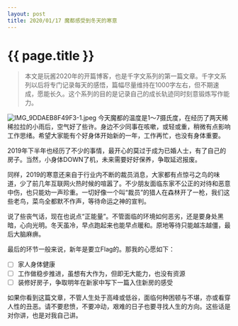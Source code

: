 ```yaml
---
layout: post
title: 2020/01/17 魔都感受到冬天的寒意
---
```


{{ page.title }}
================

> 本文是玩酱2020年的开篇博客，也是千字文系列的第一篇文章。千字文系列以后将专门记录每天的感悟，篇幅尽量维持在1000字左右，但不期速成，愿能长久。这个系列的目的是记录自己的成长轨迹同时刻意锻炼写作能力。

![IMG_9DDAEB8F49F3-1.jpeg](https://i.loli.net/2020/01/17/CK6ibxnHUpSqTFG.jpg)
今天魔都的温度是1～7摄氏度，在经历了两天稀稀拉拉的小雨后，空气好了些许。身边不少同事在咳嗽，或轻或重，稍微有点影响工作思绪。希望大家能有个好身体开始新的一年，工作再忙，也没有身体重要。

2019年下半年也经历了不少的事情，最开心的莫过于成为已婚人士，有了自己的房子。当然，小身体DOWN了机，未来需要好好保养，争取延迟报废。

同样，2019的寒意还来自于行业内不断的裁员消息，大家都有点惊弓之鸟的味道，少了前几年互联网火热时候的喧嚣了。不少朋友面临东家不公正的对待和恶意中伤，也只能劝一声珍重。一切好像一个叫“裁员”的猎人在森林开了一枪，我们这些老鸟，菜鸟全都默不作声，等待命运之神的宣判。

说了些丧气话，现在也说点“正能量”。不管面临的环境如何恶劣，还是要身处黑暗，心向光明。冬天虽冷，早点跑起来也能早点暖和。原地等待只能越冻越僵，最后大脑麻痹。

最后的环节一般来说，新年是要立Flag的。那我的心愿如下：
* [ ] 家人身体健康
* [ ] 工作做稳步推进，虽想有大作为，但即无大能力，也没有资源
* [ ] 装修好房子，争取明年在新家中写下一篇入住新房的感受

如果你看到这篇文章，不管人生处于高峰或低谷，面临何种困顿与不堪，亦或看穿人性的丑恶。请不要悲愤，不要冲动，艰难的日子也要寻找人生的方向。这些话是对你讲，也是对我自己讲。
